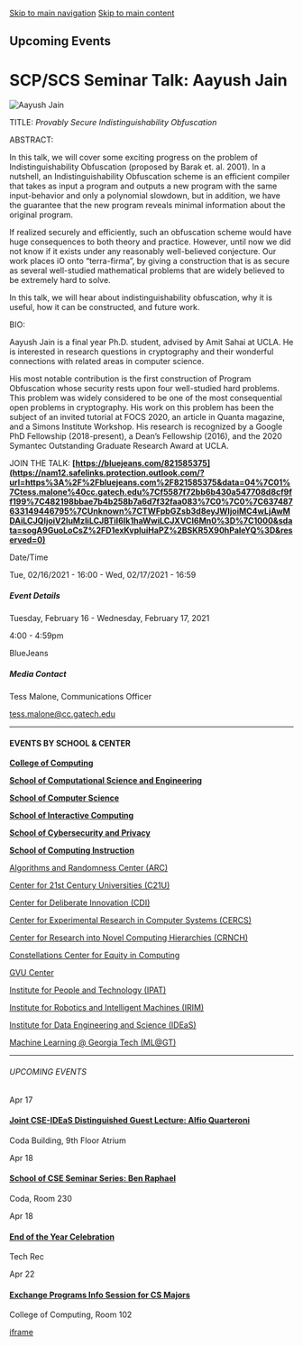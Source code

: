 [Skip to main navigation](https://www.cc.gatech.edu/events/2021/02/16/scpscs-seminar-talk-aayush-jain#main-navigation) [Skip to main content](https://www.cc.gatech.edu/events/2021/02/16/scpscs-seminar-talk-aayush-jain#main-content)

## Upcoming Events

# SCP/SCS Seminar Talk: Aayush Jain

![Aayush Jain](https://www.cc.gatech.edu/sites/default/files/images/events/Jain-2000_v3-1720x1097_2.jpg)

TITLE: _Provably Secure Indistinguishability Obfuscation_

ABSTRACT:

In this talk, we will cover some exciting progress on the problem of Indistinguishability Obfuscation (proposed by Barak et. al. 2001). In a nutshell, an Indistinguishability Obfuscation scheme is an efficient compiler that takes as input a program and outputs a new program with the same input-behavior and only a polynomial slowdown, but in addition, we have the guarantee that the new program reveals minimal information about the original program.

If realized securely and efficiently, such an obfuscation scheme would have huge consequences to both theory and practice. However, until now we did not know if it exists under any reasonably well-believed conjecture. Our work places iO onto “terra-firma”, by giving a construction that is as secure as several well-studied mathematical problems that are widely believed to be extremely hard to solve.

In this talk, we will hear about indistinguishability obfuscation, why it is useful, how it can be constructed, and future work.

BIO:

Aayush Jain is a final year Ph.D. student, advised by Amit Sahai at UCLA. He is interested in research questions in cryptography and their wonderful connections with related areas in computer science.

His most notable contribution is the first construction of Program Obfuscation whose security rests upon four well-studied hard problems.  This problem was widely considered to be one of the most consequential open problems in cryptography. His work on this problem has been the subject of an invited tutorial at FOCS 2020, an article in Quanta magazine, and a Simons Institute Workshop. His research is recognized by a Google PhD Fellowship (2018-present), a Dean’s Fellowship (2016), and the 2020 Symantec Outstanding Graduate Research Award at UCLA.

JOIN THE TALK: **[https://bluejeans.com/821585375](https://nam12.safelinks.protection.outlook.com/?url=https%3A%2F%2Fbluejeans.com%2F821585375&data=04%7C01%7Ctess.malone%40cc.gatech.edu%7Cf5587f72bb6b430a547708d8cf9ff199%7C482198bbae7b4b258b7a6d7f32faa083%7C0%7C0%7C637487633149446795%7CUnknown%7CTWFpbGZsb3d8eyJWIjoiMC4wLjAwMDAiLCJQIjoiV2luMzIiLCJBTiI6Ik1haWwiLCJXVCI6Mn0%3D%7C1000&sdata=sogA9GuoLoCsZ%2FD1exKvpluiHaPZ%2BSKR5X90hPaleYQ%3D&reserved=0)**

Date/Time

Tue, 02/16/2021 - 16:00
\- Wed, 02/17/2021 - 16:59

##### Event Details

Tuesday, February 16
\- Wednesday, February 17, 2021

4:00
\- 4:59pm

BlueJeans

##### Media Contact

Tess Malone, Communications Officer

[tess.malone@cc.gatech.edu](mailto:tess.malone@cc.gatech.edu)

* * *

#### EVENTS BY SCHOOL & CENTER

[**College of Computing**](https://www.cc.gatech.edu/event/group/college-computing)

[**School of Computational Science and Engineering**](https://www.cc.gatech.edu/event/group/school-computational-science-and-engineering)

[**School of Computer Science**](https://www.cc.gatech.edu/event/group/school-computer-science)

[**School of Interactive Computing**](https://www.cc.gatech.edu/event/group/school-interactive-computing)

[**School of Cybersecurity and Privacy**](https://www.cc.gatech.edu/event/group/school-cybersecurity-and-privacy)

[**School of Computing Instruction**](https://www.cc.gatech.edu/unit/school-computing-instruction)

[Algorithms and Randomness Center (ARC)](https://www.cc.gatech.edu/event/group/algorithms-and-randomness-center-arc)

[Center for 21st Century Universities (C21U)](https://www.cc.gatech.edu/event/group/center-21st-century-universities-c21u)

[Center for Deliberate Innovation (CDI)](https://www.cc.gatech.edu/event/group/center-deliberate-innovation-cdi)

[Center for Experimental Research in Computer Systems (CERCS)](https://www.cc.gatech.edu/event/group/center-experimental-research-computer-systems-cercs)

[Center for Research into Novel Computing Hierarchies (CRNCH)](https://www.cc.gatech.edu/event/group/center-research-novel-computing-hierarchies-crnch)

[Constellations Center for Equity in Computing](https://www.cc.gatech.edu/event/group/constellations-center-equity-computing)

[GVU Center](https://www.cc.gatech.edu/event/group/gvu-center)

[Institute for People and Technology (IPAT)](https://www.cc.gatech.edu/event/group/institute-people-and-technology-ipat)

[Institute for Robotics and Intelligent Machines (IRIM)](https://www.cc.gatech.edu/event/group/institute-robotics-and-intelligent-machines-irim)

[Institute for Data Engineering and Science (IDEaS)](https://www.cc.gatech.edu/event/group/institute-data-engineering-and-science-ideas)

[Machine Learning @ Georgia Tech (ML@GT)](https://www.cc.gatech.edu/event/group/machine-learning-georgia-tech-mlgt)

* * *

###### UPCOMING EVENTS

Apr 17

#### [Joint CSE-IDEaS Distinguished Guest Lecture: Alfio Quarteroni](https://www.cc.gatech.edu/events/2025/04/17/joint-cse-ideas-distinguished-guest-lecture-alfio-quarteroni)

Coda Building, 9th Floor Atrium

Apr 18

#### [School of CSE Seminar Series: Ben Raphael](https://www.cc.gatech.edu/events/2025/04/18/school-cse-seminar-series-ben-raphael)

Coda, Room 230

Apr 18

#### [End of the Year Celebration](https://www.cc.gatech.edu/events/2025/04/18/end-year-celebration)

Tech Rec

Apr 22

#### [Exchange Programs Info Session for CS Majors](https://www.cc.gatech.edu/events/2025/04/22/exchange-programs-info-session-cs-majors)

College of Computing, Room 102

[iframe](https://static.addtoany.com/menu/sm.25.html#type=core&event=load)